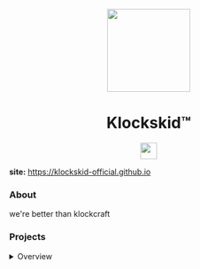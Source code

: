 <p align="center">
<kbd>
<img width="150px" src="https://avatars.githubusercontent.com/u/158767796">
</kbd>
</p>

<h1 align="center">Klockskid™</h1>

<p align="center">
<a href="https://discord.gg/KpTHcAfJwh"><img height="30px" src="https://img.shields.io/badge/Discord-7289DA?style=for-the-badge&logo=discord&logoColor=white"><img></a>
</p>

**site:** https://klockskid-official.github.io

### About
we're better than klockcraft

### Projects
<details>
<summary>Overview</summary>

#### Active
- [klockskid u0.1](https://github.com/klockskid-official/klockskid)

#### Old
- [your mother](https://example.com/?comment=stupid)
</details>
